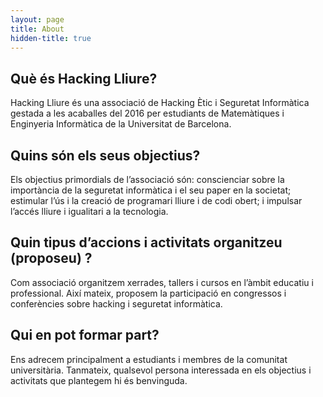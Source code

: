 ```yaml
---
layout: page
title: About
hidden-title: true
---
```


## Què és Hacking Lliure?

Hacking Lliure és una associació de Hacking Ètic i Seguretat Informàtica gestada a les acaballes del 2016 per estudiants de Matemàtiques i Enginyeria Informàtica de la Universitat de Barcelona.

## Quins són els seus objectius?

Els objectius primordials de l’associació són: conscienciar sobre la importància de la seguretat informàtica i el seu paper en la societat; estimular l’ús i la creació de programari lliure i de codi obert; i impulsar l’accés lliure i igualitari a la tecnologia.

## Quin tipus d’accions i activitats organitzeu (proposeu) ?

Com associació organitzem xerrades, tallers i cursos en l’àmbit educatiu i professional. Així mateix, proposem la participació en congressos i conferències sobre hacking i seguretat informàtica.

## Qui en pot formar part?

Ens adrecem principalment a estudiants i membres de la comunitat universitària. Tanmateix, qualsevol persona interessada en els objectius i activitats que plantegem hi és benvinguda.
